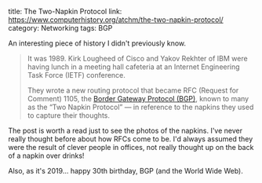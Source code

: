 title: The Two-Napkin Protocol
link: https://www.computerhistory.org/atchm/the-two-napkin-protocol/
category: Networking
tags: BGP

An interesting piece of history I didn't previously know.

> It was 1989. Kirk Lougheed of Cisco and Yakov Rekhter of IBM were having lunch in a meeting hall cafeteria at an Internet Engineering Task Force (IETF) conference.
> 
> They wrote a new routing protocol that became RFC (Request for Comment) 1105, the [Border Gateway Protocol (BGP)](//tools.ietf.org/html/rfc1105), known to many as the “Two Napkin Protocol” — in reference to the napkins they used to capture their thoughts.

The post is worth a read just to see the photos of the napkins. I've never really thought before about how RFCs come to be. I'd always assumed they were the result of clever people in offices, not really thought up on the back of a napkin over drinks!

Also, as it's 2019... happy 30th birthday, BGP (and the World Wide Web). 
